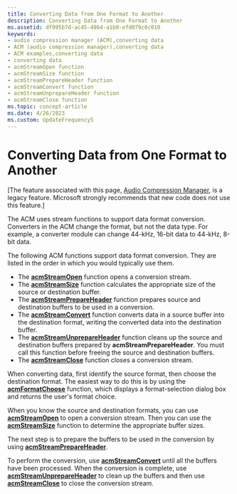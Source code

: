 ```yaml
---
title: Converting Data from One Format to Another
description: Converting Data from One Format to Another
ms.assetid: df995b7d-ac45-4964-a1b0-efd079c0c010
keywords:
- audio compression manager (ACM),converting data
- ACM (audio compression manager),converting data
- ACM examples,converting data
- converting data
- acmStreamOpen function
- acmStreamSize function
- acmStreamPrepareHeader function
- acmStreamConvert function
- acmStreamUnprepareHeader function
- acmStreamClose function
ms.topic: concept-article
ms.date: 4/26/2023
ms.custom: UpdateFrequency5
---
```


# Converting Data from One Format to Another

\[The feature associated with this page, [﻿Audio Compression Manager](/windows/win32/multimedia/audio-compression-manager), is a legacy feature. Microsoft strongly recommends that new code does not use this feature.\]

The ACM uses stream functions to support data format conversion. Converters in the ACM change the format, but not the data type. For example, a converter module can change 44-kHz, 16-bit data to 44-kHz, 8-bit data.

The following ACM functions support data format conversion. They are listed in the order in which you would typically use them.

-   The [**acmStreamOpen**](/windows/desktop/api/Msacm/nf-msacm-acmstreamopen) function opens a conversion stream.
-   The [**acmStreamSize**](/windows/desktop/api/Msacm/nf-msacm-acmstreamsize) function calculates the appropriate size of the source or destination buffer.
-   The [**acmStreamPrepareHeader**](/windows/desktop/api/Msacm/nf-msacm-acmstreamprepareheader) function prepares source and destination buffers to be used in a conversion.
-   The [**acmStreamConvert**](/windows/desktop/api/Msacm/nf-msacm-acmstreamconvert) function converts data in a source buffer into the destination format, writing the converted data into the destination buffer.
-   The [**acmStreamUnprepareHeader**](/windows/desktop/api/Msacm/nf-msacm-acmstreamunprepareheader) function cleans up the source and destination buffers prepared by **acmStreamPrepareHeader**. You must call this function before freeing the source and destination buffers.
-   The [**acmStreamClose**](/windows/desktop/api/Msacm/nf-msacm-acmstreamclose) function closes a conversion stream.

When converting data, first identify the source format, then choose the destination format. The easiest way to do this is by using the [**acmFormatChoose**](/windows/desktop/api/Msacm/nf-msacm-acmformatchoose) function, which displays a format-selection dialog box and returns the user's format choice.

When you know the source and destination formats, you can use [**acmStreamOpen**](/windows/desktop/api/Msacm/nf-msacm-acmstreamopen) to open a conversion stream. Then you can use the [**acmStreamSize**](/windows/desktop/api/Msacm/nf-msacm-acmstreamsize) function to determine the appropriate buffer sizes.

The next step is to prepare the buffers to be used in the conversion by using [**acmStreamPrepareHeader**](/windows/desktop/api/Msacm/nf-msacm-acmstreamprepareheader).

To perform the conversion, use [**acmStreamConvert**](/windows/desktop/api/Msacm/nf-msacm-acmstreamconvert) until all the buffers have been processed. When the conversion is complete, use [**acmStreamUnprepareHeader**](/windows/desktop/api/Msacm/nf-msacm-acmstreamunprepareheader) to clean up the buffers and then use [**acmStreamClose**](/windows/desktop/api/Msacm/nf-msacm-acmstreamclose) to close the conversion stream.

 

 




